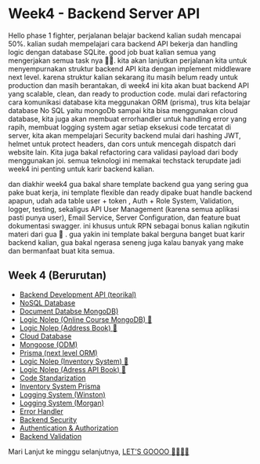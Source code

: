 # Week4 - Backend Server API

Hello phase 1 fighter, perjalanan belajar backend kalian sudah mencapai 50%. kalian sudah mempelajari cara backend API bekerja dan handling logic dengan database SQLite. good job buat kalian semua yang mengerjakan semua task nya 👍🏻.  kita akan lanjutkan perjalanan kita untuk menyempurnakan struktur backend API kita dengan implement middleware next level. karena struktur kalian sekarang itu masih belum ready untuk production dan masih berantakan, di week4 ini kita akan buat backend API yang scalable, clean, dan ready to production code. mulai dari refactoring cara komunikasi database kita meggunakan ORM (prisma), trus kita belajar database No SQL yaitu mongoDb sampai kita bisa menggunakan cloud database, kita juga akan membuat errorhandler untuk handling error yang rapih, membuat logging system agar setiap eksekusi code tercatat di server, kita akan mempelajari Security backend mulai dari hashing JWT, helmet untuk protect headers, dan cors untuk mencegah dispatch dari website lain. Kita juga bakal refactoring cara validasi payload dari body menggunakan joi. semua teknologi ini memakai techstack terupdate jadi week4 ini penting untuk karir backend kalian. 

dan diakhir week4 gua bakal share template backend gua yang sering gua pake buat kerja, ini template flexible dan ready dipake buat handle backend apapun, udah ada table user + token , Auth + Role System, Validation, logger, testing, sekaligus API User Management (karena semua aplikasi pasti punya user), Email Service, Server Configuration, dan feature buat dokumentasi swagger. ini khusus untuk RPN sebagai bonus kalian ngikutin materi dari gua 🙂 . gua yakin ini template bakal berguna banget buat karir backend kalian, gua bakal ngerasa seneng juga kalau banyak yang make dan bermanfaat buat kita semua.

## Week 4 (Berurutan) 
- [Backend Development API (teorikal) ](https://github.com/RPN-Phase-1/Week4-Backend-Server-API/blob/main/study_material/backend-dev-api.md)
- [NoSQL Database](https://github.com/RPN-Phase-1/Week4-Backend-Server-API/blob/main/study_material/nosql-database.md)
- [Document Databse MongoDB)](https://github.com/RPN-Phase-1/Week4-Backend-Server-API/blob/main/study_material/document-db-mongo.md)
- [Logic Nolep (Online Course MongoDB) :exploding_head: ](https://github.com/RPN-Phase-1/Week4-Backend-Server-API/blob/main/logic_nolep/ln-online-course-mongodb.md)
- [Logic Nolep (Address Book) :exploding_head: ](https://github.com/RPN-Phase-1/Week3-Backend-MVC-Database/blob/main/logic_nolep/ln-address-book.md)
- [Cloud Database](https://github.com/RPN-Phase-1/Week4-Backend-Server-API/blob/main/study_material/cloud-database.md)
- [Mongoose (ODM)](https://github.com/RPN-Phase-1/Week4-Backend-Server-API/blob/main/study_material/mongoose.md)
- [Prisma (next level ORM)](https://github.com/RPN-Phase-1/Week4-Backend-Server-API/blob/main/study_material/prisma-next-level-orm.md)
- [Logic Nolep (Inventory System) :exploding_head: ](https://github.com/RPN-Phase-1/Week3-Backend-MVC-Database/blob/main/study_material/middleware.md)
- [Logic Nolep (Adress API Book) :exploding_head: ](https://github.com/RPN-Phase-1/Week3-Backend-MVC-Database/blob/main/logic_nolep/ln-address-book-api.md)
- [Code Standarization](https://github.com/RPN-Phase-1/Week4-Backend-Server-API/blob/main/study_material/code-standarization.md)
- [Inventory System Prisma](https://github.com/RPN-Phase-1/Week4-Backend-Server-API/blob/main/study_material/prisma-inventory-system.md)
- [Logging System (Winston)](https://github.com/RPN-Phase-1/Week4-Backend-Server-API/blob/main/study_material/logging-system.md)
- [Logging System (Morgan)](https://github.com/RPN-Phase-1/Week4-Backend-Server-API/blob/main/study_material/logging-morga.md)
- [Error Handler](https://github.com/RPN-Phase-1/Week4-Backend-Server-API/blob/main/study_material/error-handler.md)
- [Backend Security](https://github.com/RPN-Phase-1/Week4-Backend-Server-API/blob/main/study_material/backend-scurity.md)
- [Authentication & Authorization](https://github.com/RPN-Phase-1/Week4-Backend-Server-API/blob/main/study_material/AuthenAndAuthor.md)
- [Backend Validation](https://github.com/RPN-Phase-1/Week4-Backend-Server-API/blob/main/study_material/backend-validation.md)


Mari Lanjut ke minggu selanjutnya, [LET'S GOOOO :rocket::rocket::rocket::rocket: ](https://github.com/RPN-Phase-1/Week5-Backend-Advance-Concept)
